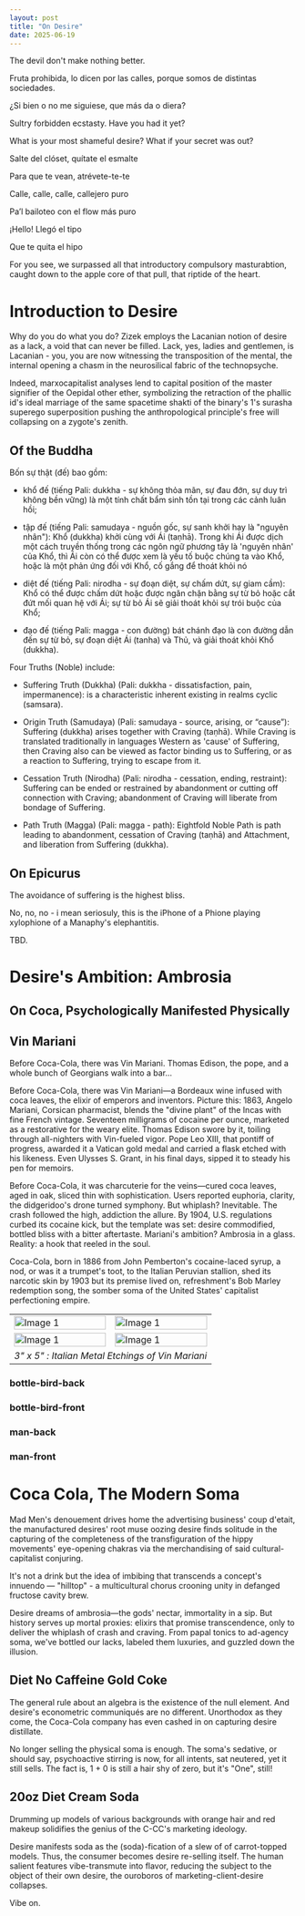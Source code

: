 ```yaml
---
layout: post
title: "On Desire"
date: 2025-06-19
---
```


The devil don't make nothing better.

Fruta prohibida, lo dicen por las calles, porque somos de distintas sociedades.

¿Si bien o no me siguiese, que más da o diera?

Sultry forbidden ecstasty. Have you had it yet? 

What is your most shameful desire? What if your secret was out?

Salte del clóset, quítate el esmalte

Para que te vean, atrévete-te-te

Calle, calle, calle, callejero puro

Pa’l bailoteo con el flow más puro

¡Hello! Llegó el tipo

Que te quita el hipo

For you see, we surpassed all that introductory compulsory masturabtion, caught down to the apple core of that pull, that riptide of the heart.

# Introduction to Desire

Why do you do what you do? Zizek employs the Lacanian notion of desire as a lack, a void that can never be filled.
Lack, yes, ladies and gentlemen, is Lacanian - you, you are now witnessing the transposition of the mental, the internal opening a chasm in the neurosilical fabric of the technopsyche. 

Indeed, marxocapitalist analyses lend to capital position of the master signifier of the Oepidal other ether, symbolizing the retraction of the phallic id's ideal marriage of the same spacetime shakti of the binary's 1's surasha superego superposition pushing the anthropological principle's free will collapsing on a zygote's zenith.

## Of the Buddha

Bốn sự thật (đế) bao gồm:

  - khổ đế (tiếng Pali: dukkha - sự không thỏa mãn, sự đau đớn, sự duy trì không bền vững) là một tính chất bẩm sinh tồn tại trong các cảnh luân hồi;

  - tập đế (tiếng Pali: samudaya - nguồn gốc, sự sanh khởi hay là "nguyên nhân"): Khổ (dukkha) khởi cùng với Ái (taṇhā). Trong khi Ái được dịch một cách truyền thống trong các ngôn ngữ phương tây là 'nguyên nhân' của Khổ, thì Ái còn có thể được xem là yếu tố buộc chúng ta vào Khổ, hoặc là một phản ứng đối với Khổ, cố gắng để thoát khỏi nó

  - diệt đế (tiếng Pali: nirodha - sự đoạn diệt, sự chấm dứt, sự giam cầm): Khổ có thể được chấm dứt hoặc được ngăn chặn bằng sự từ bỏ hoặc cắt đứt mối quan hệ với Ái; sự từ bỏ Ái sẽ giải thoát khỏi sự trói buộc của Khổ;
  
  - đạo đế (tiếng Pali: magga - con đường) bát chánh đạo là con đường dẫn đến sự từ bỏ, sự đoạn diệt Ái (tanha) và Thủ, và giải thoát khỏi Khổ (dukkha).

Four Truths (Noble) include:

  - Suffering Truth (Dukkha) (Pali: dukkha - dissatisfaction, pain, impermanence): is a characteristic inherent existing in realms cyclic (samsara).

  - Origin Truth (Samudaya) (Pali: samudaya - source, arising, or “cause”): Suffering (dukkha) arises together with Craving (taṇhā). While Craving is translated traditionally in languages Western as 'cause' of Suffering, then Craving also can be viewed as factor binding us to Suffering, or as a reaction to Suffering, trying to escape from it.

  - Cessation Truth (Nirodha) (Pali: nirodha - cessation, ending, restraint): Suffering can be ended or restrained by abandonment or cutting off connection with Craving; abandonment of Craving will liberate from bondage of Suffering.

  - Path Truth (Magga) (Pali: magga - path): Eightfold Noble Path is path leading to abandonment, cessation of Craving (taṇhā) and Attachment, and liberation from Suffering (dukkha).


## On Epicurus 
The avoidance of suffering is the highest bliss. 

No, no, no - i mean seriosuly, this is the iPhone of a Phione playing xylophione of a Manaphy's elephantitis.

TBD. 

# Desire's Ambition: Ambrosia 

## On Coca, Psychologically Manifested Physically


## Vin Mariani
Before Coca-Cola, there was Vin Mariani. 
Thomas Edison, the pope, and a whole bunch of Georgians walk into a bar...

Before Coca-Cola, there was Vin Mariani—a Bordeaux wine infused with coca leaves, the elixir of emperors and inventors. Picture this: 1863, Angelo Mariani, Corsican pharmacist, blends the "divine plant" of the Incas with fine French vintage. Seventeen milligrams of cocaine per ounce, marketed as a restorative for the weary elite. Thomas Edison swore by it, toiling through all-nighters with Vin-fueled vigor. Pope Leo XIII, that pontiff of progress, awarded it a Vatican gold medal and carried a flask etched with his likeness. Even Ulysses S. Grant, in his final days, sipped it to steady his pen for memoirs.

Before Coca-Cola, it was charcuterie for the veins—cured coca leaves, aged in oak, sliced thin with sophistication. Users reported euphoria, clarity, the didgeridoo's drone turned symphony. But whiplash? Inevitable. The crash followed the high, addiction the allure. By 1904, U.S. regulations curbed its cocaine kick, but the template was set: desire commodified, bottled bliss with a bitter aftertaste. Mariani's ambition? Ambrosia in a glass. Reality: a hook that reeled in the soul.

Coca-Cola, born in 1886 from John Pemberton's cocaine-laced syrup, a nod, or was it a trumpet's toot, to the Italian Peruvian stallion, shed its narcotic skin by 1903 but its premise lived on, refreshment's Bob Marley redemption song, the somber soma of the United States' capitalist perfectioning empire.

<table>
  <tr>
    <td width="50%"><img src="/blog/assets/2025/vin-mariani/bottle-bird-back.webp" width="100%" alt="Image 1"></td>
    <td width="50%"><img src="/blog/assets/2025/vin-mariani/bottle-bird-front.webp" width="100%" alt="Image 1"></td>
  </tr>
    <tr>
    <td width="50%"><img src="/blog/assets/2025/vin-mariani/man-back.webp" width="100%" alt="Image 1"></td>
    <td width="50%"><img src="/blog/assets/2025/vin-mariani/man-front.webp" width="100%" alt="Image 1"></td>
  </tr>
  <tr>
    <td colspan="6" align="center">
      <em>3" x 5" : Italian Metal Etchings of Vin Mariani</em>
    </td>
  </tr>
</table>

### bottle-bird-back
### bottle-bird-front
### man-back
### man-front

# Coca Cola, The Modern Soma

Mad Men's denouement drives home the advertising business' coup d'etait, the manufactured desires' root muse oozing desire finds solitude in the capturing of the completeness of the transfiguration of the hippy movements' eye-opening chakras via the merchandising of said cultural-capitalist conjuring.

It's not a drink but the idea of imbibing that transcends a concept's innuendo — "hilltop" - a multicultural chorus crooning unity in defanged fructose cavity brew.

Desire dreams of ambrosia—the gods' nectar, immortality in a sip. But history serves up mortal proxies: elixirs that promise transcendence, only to deliver the whiplash of crash and craving. From papal tonics to ad-agency soma, we've bottled our lacks, labeled them luxuries, and guzzled down the illusion.

## Diet No Caffeine Gold Coke
The general rule about an algebra is the existence of the null element. And desire's econometric communiqués are no different. Unorthodox as they come, the Coca-Cola company has even cashed in on capturing desire distillate. 

No longer selling the physical soma is enough. The soma's sedative, or should say, psychoactive stirring is now, for all intents, sat neutered, yet it still sells. The fact is, 1 + 0 is still a hair shy of zero, but it's "One", still!

## 20oz Diet Cream Soda
Drumming up models of various backgrounds with orange hair and red makeup solidifies the genius of the C-CC's marketing ideology.

Desire manifests soda as the (soda)-fication of a slew of of carrot-topped models. Thus, the consumer becomes desire re-selling itself. The human salient features vibe-transmute into flavor, reducing the subject to the object of their own desire, the ouroboros of marketing-client-desire collapses.

Vibe on.